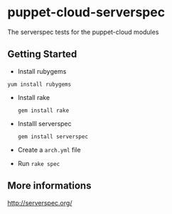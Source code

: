 puppet-cloud-serverspec
=======================

The serverspec tests for the puppet-cloud modules

Getting Started
--------------

 * Install rubygems

  `yum install rubygems`

 * Install rake

   `gem install rake`

 * Installl serverspec

   `gem install serverspec`

 * Create a `arch.yml` file

 * Run `rake spec`


More informations
-----------------

http://serverspec.org/
